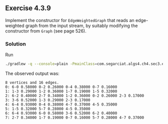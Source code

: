 ## Exercise 4.3.9

Implement the constructor for `EdgeWeightedGraph` that reads an edge-weighted
graph from the input stream, by suitably modifying the constructor from `Graph`
(see page 526).

### Solution

Run

```bash
./gradlew -q --console=plain -PmainClass=com.segarciat.algs4.ch4.sec3.ex09.EdgeWeightedGraph run --args='algs4-data/tinyEWG.txt'
```

The observed output was:

```text
8 vertices and 16 edges.
0: 6-0 0.58000 0-2 0.26000 0-4 0.38000 0-7 0.16000
1: 1-3 0.29000 1-2 0.36000 1-7 0.19000 1-5 0.32000
2: 6-2 0.40000 2-7 0.34000 1-2 0.36000 0-2 0.26000 2-3 0.17000
3: 3-6 0.52000 1-3 0.29000 2-3 0.17000
4: 6-4 0.93000 0-4 0.38000 4-7 0.37000 4-5 0.35000
5: 1-5 0.32000 5-7 0.28000 4-5 0.35000
6: 6-4 0.93000 6-0 0.58000 3-6 0.52000 6-2 0.40000
7: 2-7 0.34000 1-7 0.19000 0-7 0.16000 5-7 0.28000 4-7 0.37000
```